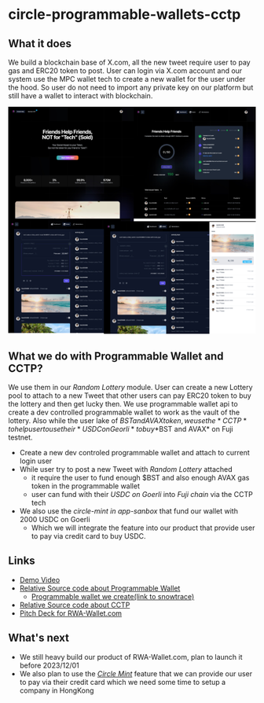# circle-programmable-wallets-cctp

## What it does

We build a blockchain base of X.com, all the new tweet require user to pay gas and ERC20 token to post.
User can login via X.com account and our system use the MPC wallet tech to create a new wallet for the user under the hood. So user do not need to import any private key on our platform but still have a wallet to interact with blockchain.

![screenshot-1](./screenshot-1.jpg)

## What we do with Programmable Wallet and CCTP?

We use them in our *Random Lottery* module. 
User can create a new Lottery pool to attach to a new Tweet that other users can pay ERC20 token to buy the lottery and then get lucky then.
We use programmable wallet api to create a dev controlled programmable wallet to work as the vault of the lottery.
Also while the user lake of $BST and AVAX token, we use the *CCTP* to help user to use their *USDC on Georli* to buy *$BST and AVAX* on Fuji testnet.

* Create a new dev controled programmable wallet and attach to current login user
* While user try to post a new Tweet with *Random Lottery* attached
  * it require the user to fund enough $BST and also enough AVAX gas token in the programmable wallet
  * user can fund with their *USDC on Goerli* into *Fuji chain* via the CCTP tech
* We also use the *circle-mint in app-sanbox* that fund our wallet with 2000 USDC on Goerli
  * Which we will integrate the feature into our product that provide user to pay via credit card to buy USDC.

## Links

* [Demo Video](#)
* [Relative Source code about Programmable Wallet](./programmable-wallet)
  * [Programmable wallet we create(link to snowtrace)](https://testnet.snowtrace.io/address/0xe3a4ee3674b7952d5f4457a94d3a3ab163e7679f)
* [Relative Source code about CCTP](./cctp)
* [Pitch Deck for RWA-Wallet.com](https://pitch.com/public/724fc677-e462-4ddc-bbb1-bb389d8ed886)

## What's next

* We still heavy build our product of RWA-Wallet.com, plan to launch it before 2023/12/01
* We also plan to use the [*Circle Mint*](https://www.circle.com/en/circle-mint) feature that we can provide our user to pay via their credit card which we need some time to setup a company in HongKong
